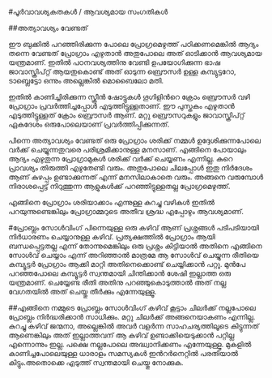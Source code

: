 ﻿#പൂർവാവശ്യകതകൾ / ആവശ്യമായ സംഗതികള്‍

##അത്യാവശ്യം വേണ്ടത്

ഈ ബുക്കില്‍ പറഞ്ഞിരിക്കുന്ന പോലെ പ്രോഗ്രമെഴുത്ത് പഠിക്കണമെങ്കില്‍ ആദ്യം തന്നെ വേണ്ടത് പ്രോഗ്രാം എഴുതാന്‍ അതുപോലെ അത് ഓടിക്കാന്‍ ആവശ്യമായ യന്ത്രമാണ്. ഇതില്‍ പഠനവശ്യത്തിനു വേണ്ടി ഉപയോഗിക്കുന്ന ഭാഷ ജാവാസ്ക്രിപ്റ്റ് ആയതുകൊണ്ട്  അത് ഓടുന്ന ബ്രൌസര്‍ ഉള്ള കമ്പ്യുട്ടറോ, ടാബ്ലെട്ടോ ഒന്നും അല്ലെങ്കില്‍ മൊബൈലോ മതി.

ഇതില്‍ കാണിച്ചിരിക്കുന്ന സ്ക്രീന്‍ ഷോട്ടുകള്‍ ഗൂഗിളിന്‍റെ ക്രോം ബ്രൌസര്‍ വഴി പ്രോഗ്രാം പ്രവര്‍ത്തിച്ചപ്പോള്‍ എടുത്തിട്ടുള്ളതാണ്. ഈ പുസ്തകം എഴുതാന്‍ എടുത്തിട്ടുള്ളത്  ക്രോം ബ്രൌസര്‍ ആണ്. മറ്റു ബ്രൌസറുകളും ജാവാസ്ക്രിപ്റ്റ് ഏകദേശം ഒരുപോലെയാണ് പ്രവര്‍ത്തിപ്പിക്കുന്നത്. 

പിന്നെ അത്യാവശ്യം വേണ്ടത് ഒരു പ്രോഗ്രാം ശരിക്ക് നമ്മള്‍ ഉദ്ദേശിക്കുന്നപോലെ വര്‍ക്ക്‌ ചെയ്യുന്നതുവരെ പരിശ്രമിക്കാനുള്ള മനസാണ്. എങ്ങിനെ പോയാലും ആദ്യം എഴുതുന്ന പ്രോഗ്രാമുകള്‍ ശരിക്ക് വര്‍ക്ക്‌ ചെയ്യണം എന്നില്ല. കുറെ പ്രാവശ്യം തിരുത്തി എഴുതേണ്ടി വരും. അതുപോലെ ചിലപ്പോള്‍ ഇതു നിര്‍ദേശം ആണ് കുഴപ്പം ഉണ്ടാക്കുന്നത് എന്ന് മനസിലാകാതെ വരും. അങ്ങനെ വരുമ്പോള്‍ നിരാശപ്പെട്ട് നിറുത്തുന്ന ആളുകള്‍ക്ക് പറഞ്ഞിട്ടുള്ളതല്ല പ്രോഗ്രമെഴുത്ത്. 

എങ്ങിനെ പ്രോഗ്രാം ശരിയാക്കാം എന്നുള്ള കുറച്ചു വഴികള്‍ ഇതില്‍ പറയുന്നുണ്ടെങ്കിലും പ്രോഗ്രാമ്മറുടെ അതീവ ശ്രദ്ധ എപ്പോഴും ആവശ്യമാണ്.

#പ്രോബ്ലം സോള്‍വിംഗ്
പിന്നെയുള്ള ഒരു കഴിവ് ആണ് പ്രശ്നങ്ങള്‍ പടിപടിയായി നിര്‍ധാരണം ചെയ്യാനുള്ള കഴിവ്. പ്രത്യക്ഷത്തില്‍ പ്രോഗ്രാം ആയി ബന്ധപ്പെട്ടതല്ല എന്ന് തോന്നുമെങ്കിലും ഒരു പ്രശ്നം കിട്ടിയാല്‍ അതിനെ എങ്ങിനെ സോള്‍വ്‌ ചെയ്യാം എന്ന് അറിഞ്ഞാല്‍ മാത്രമേ ആ സോള്‍വ്‌ ചെയ്യുന്ന രീതിയെ കമ്പ്യൂട്ടര്‍ പ്രോഗ്രാം ആക്കി മാറ്റി അതിനെക്കൊണ്ട് ചെയ്യിക്കാന്‍ പറ്റൂ. മുന്‍പേ പറഞ്ഞപോലെ കമ്പ്യൂട്ടര്‍ സ്വന്തമായി ചിന്തിക്കാന്‍ ശേഷി ഇല്ലാത്ത ഒരു യന്ത്രമാണ്. ചെയ്യേണ്ട രീതി അതിനു പറഞ്ഞുകൊടുത്താല്‍ അത് നല്ല വേഗതയില്‍ അത് ചെയ്തു തീര്‍ക്കും എന്നേയുള്ളൂ.

##എങ്ങിനെ നമ്മുടെ പ്രോബ്ലം സോള്‍വിംഗ് കഴിവ് കൂട്ടാം
ചിലര്‍ക്ക് നല്ലപോലെ പ്രോബ്ലം നിര്‍ദ്ധരിക്കാന്‍ സാധിക്കും. മറ്റു ചിലര്‍ക്ക് അങ്ങനെയാകണം എന്നില്ല. കുറച്ചു കഴിവ് ജന്മനാ, അല്ലെങ്കില്‍ അവര്‍ വളര്‍ന്ന സാഹചര്യത്തിലൂടെ കിട്ടുന്നത് ആണെങ്കിലും അത് ഇല്ലാത്തവന് ആ കഴിവ് ഉണ്ടാക്കിയെടുക്കാന്‍ പറ്റില്ല എന്നൊന്നും ഇല്ല. പക്ഷെ നല്ലപോലെ അദ്ധ്വാനിക്കണം എന്നേയുള്ളൂ. മുകളില്‍ കാണിച്ചപോലെയുള്ള ധാരാളം സമസ്യകള്‍ ഇന്‍റര്‍നെറ്റില്‍ പരതിയാല്‍ കിട്ടും.അതൊക്കെ എടുത്ത് സ്വന്തമായി ചെയ്തു നോക്കുക.
